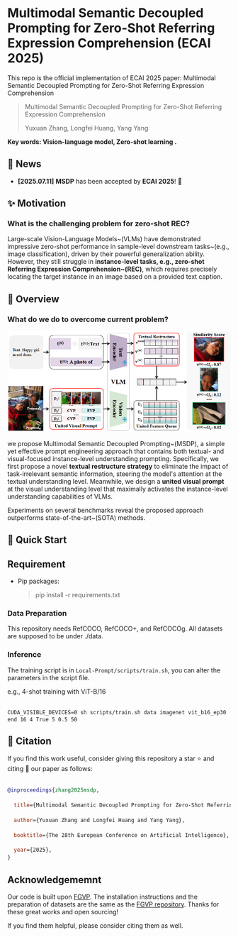 # Multimodal Semantic Decoupled Prompting for Zero-Shot Referring Expression Comprehension (ECAI 2025)

This repo is the official implementation of ECAI 2025 paper: Multimodal Semantic Decoupled Prompting for Zero-Shot Referring Expression Comprehension

> Multimodal Semantic Decoupled Prompting for Zero-Shot Referring Expression Comprehension
>
> Yuxuan Zhang, Longfei Huang, Yang Yang

**Key words: Vision-language model, Zero-shot learning .**

## 📰 News

- **[2025.07.11]** **MSDP** has been accepted by **ECAI 2025**! 🎉

## ✨ Motivation

### **What is the challenging problem for zero-shot REC?**

Large-scale Vision-Language Models~(VLMs) have demonstrated impressive zero-shot performance in sample-level downstream tasks~(e.g., image classification), driven by their powerful generalization ability. However, they still struggle in **instance-level tasks, e.g., zero-shot Referring Expression Comprehension~(REC)**, which requires precisely locating the target instance in an image based on a provided text caption.

## 📖 Overview

### **What do we do to overcome current problem?**

![Farmework of MSDP.](./assist/Framework_MSDP_v1.png)

 we propose Multimodal Semantic Decoupled Prompting~(MSDP), a simple yet effective prompt engineering approach that contains both textual- and visual-focused instance-level understanding prompting. Specifically, we first propose a novel **textual restructure strategy** to eliminate the impact of task-irrelevant semantic information, steering the model's attention at the textual understanding level. Meanwhile, we design a **united visual prompt** at the visual understanding level that maximally activates the instance-level understanding capabilities of VLMs.

Experiments on several benchmarks reveal the proposed approach outperforms state-of-the-art~(SOTA) methods.

## 🚀 Quick Start

## Requirement

* Pip packages:

  > pip install -r requirements.txt
  >

### Data Preparation

This repository needs RefCOCO, RefCOCO+, and RefCOCOg. All datasets are supposed to be under ./data.

### Inference

The training script is in `Local-Prompt/scripts/train.sh`, you can alter the parameters in the script file.

e.g., 4-shot training with ViT-B/16

```

CUDA_VISIBLE_DEVICES=0 sh scripts/train.sh data imagenet vit_b16_ep30 end 16 4 True 5 0.5 50

```

## 📘 Citation

If you find this work useful, consider giving this repository a star ⭐️ and citing 📑 our paper as follows:

```bibtex

@inproceedings{zhang2025msdp,

  title={Multimodal Semantic Decoupled Prompting for Zero-Shot Referring Expression Comprehension},

  author={Yuxuan Zhang and Longfei Huang and Yang Yang},

  booktitle={The 28th European Conference on Artificial Intelligence},

  year={2025},
}

```

## Acknowledgememnt

Our code is built upon [FGVP](https://arxiv.org/abs/2306.04356). The installation instructions and the preparation of datasets are the same as the [FGVP repository](https://github.com/ylingfeng/FGVP?tab=readme-ov-file). Thanks for these great works and open sourcing!

If you find them helpful, please consider citing them as well.
